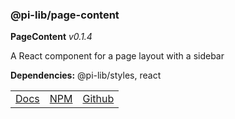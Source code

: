 ### @pi-lib/page-content

**PageContent** _v0.1.4_

A React component for a page layout with a sidebar

**Dependencies:** @pi-lib/styles, react

<table>
  <tbody>
    <tr>
      <td><a href="https://pi.lance-taylor.com/?path=/story/layout-pagecontent" target="_blank">Docs</a></td>
      <td><a href="https://www.npmjs.com/package/@pi-lib/page-content" target="_blank">NPM</a></td>
      <td><a href="https://github.com/lancerael/pi/tree/main/src/src/components/molecules/PageContent" target="_blank">Github</a></td>
    </tr>
  </tbody>
</table>

